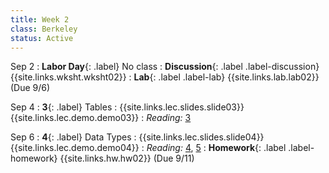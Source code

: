 ```yaml
---
title: Week 2
class: Berkeley
status: Active
---
```


Sep 2
: **Labor Day**{: .label} No class
: **Discussion**{: .label .label-discussion} {{site.links.wksht.wksht02}}
: **Lab**{: .label .label-lab} {{site.links.lab.lab02}} (Due 9/6)

Sep 4
: **3**{: .label} Tables
    : {{site.links.lec.slides.slide03}} {{site.links.lec.demo.demo03}}
: _Reading:_ [3](https://inferentialthinking.com/chapters/03/programming-in-python.html)


Sep 6
: **4**{: .label} Data Types
    : {{site.links.lec.slides.slide04}} {{site.links.lec.demo.demo04}}
: _Reading:_ [4](https://inferentialthinking.com/chapters/04/Data_Types.html), [5](https://inferentialthinking.com/chapters/05/Sequences.html)
: **Homework**{: .label .label-homework} {{site.links.hw.hw02}} (Due 9/11)